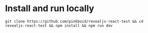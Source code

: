 # Install and run locally
```
git clone https://github.com/pinkboid/revealjs-react-test && cd revealjs-react-test && npm install && npm run dev
```